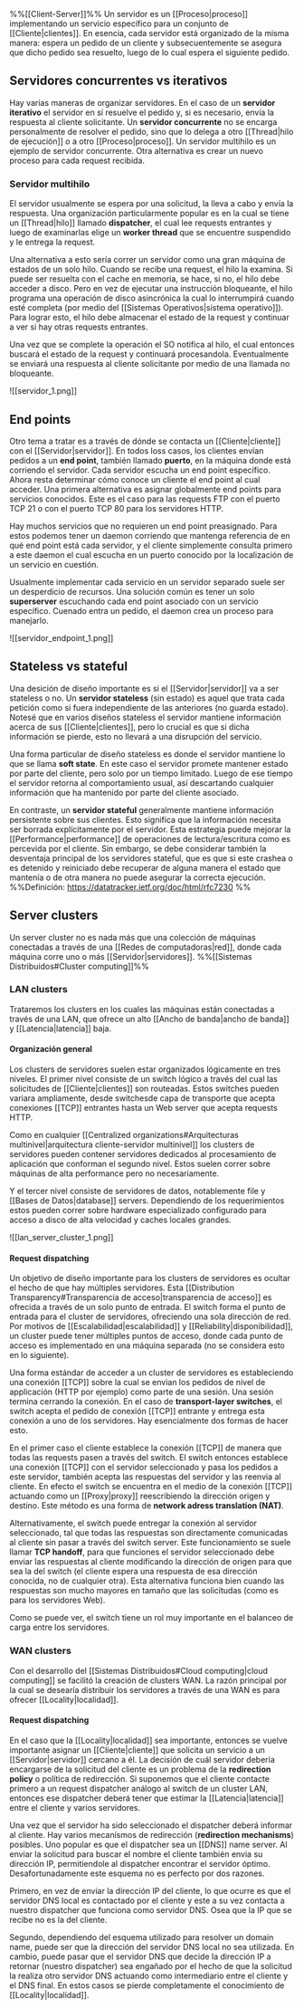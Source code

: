%%[[Client-Server]]%%
Un servidor es un [[Proceso|proceso]] implementando un servicio específico para un conjunto de [[Cliente|clientes]]. En esencia, cada servidor está organizado de la misma manera: espera un pedido de un cliente y subsecuentemente se asegura que dicho pedido sea resuelto, luego de lo cual espera el siguiente pedido.

## Servidores concurrentes vs iterativos
Hay varias maneras de organizar servidores. En el caso de un **servidor iterativo** el servidor en sí resuelve el pedido y, si es necesario, envía la respuesta al cliente solicitante. Un **servidor concurrente** no se encarga personalmente de resolver el pedido, sino que lo delega a otro [[Thread|hilo de ejecución]] o a otro [[Proceso|proceso]]. Un servidor multihilo es un ejemplo de servidor concurrente. Otra alternativa es crear un nuevo proceso para cada request recibida.

### Servidor multihilo
El servidor usualmente se espera por una solicitud, la lleva a cabo y envía la respuesta. Una organización particularmente popular es en la cual se tiene un [[Thread|hilo]] llamado **dispatcher**, el cual lee requests entrantes y luego de examinarlas elige un **worker thread** que se encuentre suspendido y le entrega la request.

Una alternativa a esto sería correr un servidor como una gran máquina de estados de un solo hilo. Cuando se recibe una request, el hilo la examina. Si puede ser resuelta con el cache en memoria, se hace, si no, el hilo debe acceder a disco. Pero en vez de ejecutar una instrucción bloqueante, el hilo programa una operación de disco asincrónica la cual lo interrumpirá cuando esté completa (por medio del [[Sistemas Operativos|sistema operativo]]). Para lograr esto, el hilo debe almacenar el estado de la request y continuar a ver si hay otras requests entrantes.

Una vez que se complete la operación el SO notifica al hilo, el cual entonces buscará el estado de la request y continuará procesandola. Eventualmente se enviará una respuesta al cliente solicitante por medio de una llamada no bloqueante.

![[servidor_1.png]]

## End points
Otro tema a tratar es a través de dónde se contacta un [[Cliente|cliente]] con el [[Servidor|servidor]]. En todos loss casos, los clientes envían pedidos a un **end point**, también llamado **puerto**, en la máquina donde está corriendo el servidor. Cada servidor escucha un end point específico. Ahora resta determinar cómo conoce un cliente el end point al cual acceder. Una primera alternativa es asignar globalmente end points para servicios conocidos. Este es el caso para las requests FTP con el puerto TCP 21 o con el puerto TCP 80 para los servidores HTTP.

Hay muchos servicios que no requieren un end point preasignado. Para estos podemos tener un daemon corriendo que mantenga referencia de en qué end point está cada servidor, y el cliente simplemente consulta primero a este daemon el cual escucha en un puerto conocido por la localización de un servicio en cuestión.

Usualmente implementar cada servicio en un servidor separado suele ser un desperdicio de recursos. Una solución común es tener un solo **superserver** escuchando cada end point asociado con un servicio específico. Cuenado entra un pedido, el daemon crea un proceso para manejarlo.

![[servidor_endpoint_1.png]]

## Stateless vs stateful
Una desición de diseño importante es si el [[Servidor|servidor]] va a ser stateless o no. Un **servidor stateless** (sin estado) es aquel que trata cada petición como si fuera independiente de las anteriores (no guarda estado). Notesé que en varios diseños stateless el servidor mantiene información acerca de sus [[Cliente|clientes]], pero lo crucial es que si dicha información se pierde, esto no llevará a una disrupción del servicio.

Una forma particular de diseño stateless es donde el servidor mantiene lo que se llama **soft state**. En este caso el servidor promete mantener estado por parte del cliente, pero solo por un tiempo limitado. Luego de ese tiempo el servidor retorna al comportamiento usual, así descartando cualquier información que ha mantenido por parte del cliente asociado.

En contraste, un **servidor stateful** generalmente mantiene información persistente sobre sus clientes. Esto significa que la información necesita ser borrada explícitamente por el servidor. Esta estrategia puede mejorar la [[Performance|performance]] de operaciones de lectura/escritura como es percevida por el cliente. Sin embargo, se debe considerar también la desventaja principal de los servidores stateful, que es que si este crashea o es detenido y reiniciado debe recuperar de alguna manera el estado que mantenía o de otra manera no puede asegurar la correcta ejecución.
%%Definición: https://datatracker.ietf.org/doc/html/rfc7230 %%

## Server clusters
Un server cluster no es nada más que una colección de máquinas conectadas a través de una [[Redes de computadoras|red]], donde cada máquina corre uno o más [[Servidor|servidores]].
%%[[Sistemas Distribuidos#Cluster computing]]%%

### LAN clusters
Trataremos los clusters en los cuales las máquinas están conectadas a través de una LAN, que ofrece un alto [[Ancho de banda|ancho de banda]] y [[Latencia|latencia]] baja.

#### Organización general
Los clusters de servidores suelen estar organizados lógicamente en tres niveles. El primer nivel consiste de un switch lógico a través del cual las solicitudes de [[Cliente|clientes]] son routeadas. Estos switches pueden variara ampliamente, desde switchesde capa de transporte que acepta conexiones [[TCP]] entrantes hasta un Web server que acepta requests HTTP.

Como en cualquier [[Centralized organizations#Arquitecturas multinivel|arquitectura cliente-servidor multinivel]] los clusters de servidores pueden contener servidores dedicados al procesamiento de aplicación que conforman el segundo nivel. Estos suelen correr sobre máquinas de alta performance pero no necesariamente.

Y el tercer nivel consiste de servidores de datos, notablemente file y [[Bases de Datos|database]] servers. Dependiendo de los requerimientos estos pueden correr sobre hardware especializado configurado para acceso a disco de alta velocidad y caches locales grandes.

![[lan_server_cluster_1.png]]

#### Request dispatching
Un objetivo de diseño importante para los clusters de servidores es ocultar el hecho de que hay múltiples servidores. Esta [[Distribution Transparency#Transparencia de acceso|transparencia de acceso]] es ofrecida a través de un solo punto de entrada. El switch forma el punto de entrada para el cluster de servidores, ofreciendo una sola dirección de red. Por motivos de [[Escalabilidad|escalabilidad]] y [[Reliability|disponibilidad]], un cluster puede tener múltiples puntos de acceso, donde cada punto de acceso es implementado en una máquina separada (no se considera esto en lo siguiente).

Una forma estándar de acceder a un cluster de servidores es estableciendo una conexión [[TCP]] sobre la cual se envian los pedidos de nivel de applicación (HTTP por ejemplo) como parte de una sesión. Una sesión termina cerrando la conexión. En el caso de **transport-layer switches**, el switch acepta el pedido de conexión [[TCP]] entrante y entrega esta conexión a uno de los servidores. Hay esencialmente dos formas de hacer esto.

En el primer caso el cliente establece la conexión [[TCP]] de manera que todas las requests pasen a través del switch. El switch entonces establece una conexión [[TCP]] con el servidor seleccionado y pasa los pedidos a este servidor, también acepta las respuestas del servidor y las reenvia al cliente. En efecto el switch se encuentra en el medio de la conexión [[TCP]] actuando como un [[Proxy|proxy]] reescribiendo la dirección origen y destino. Este método es una forma de **network adress translation (NAT)**.

Alternativamente, el switch puede entregar la conexión al servidor seleccionado, tal que todas las respuestas son directamente comunicadas al cliente sin pasar a través del switch server. Este funcionamiento se suele llamar **TCP handoff**, para que funciones el servidor seleccionado debe enviar las respuestas al cliente modificando la dirección de origen para que sea la del switch (el cliente espera una respuesta de esa dirección conocida, no de cualquier otra). Esta alternativa funciona bien cuando las respuestas son mucho mayores en tamaño que las solicitudas (como es para los servidores Web).

Como se puede ver, el switch tiene un rol muy importante en el balanceo de carga entre los servidores.

### WAN clusters
Con el desarrollo del [[Sistemas Distribuidos#Cloud computing|cloud computing]] se facilitó la creación de clusters WAN. La razón principal por la cual se desearía distribuir los servidores a través de una WAN es para ofrecer [[Locality|localidad]].

#### Request dispatching
En el caso que la [[Locality|localidad]] sea importante, entonces se vuelve importante asignar un [[Cliente|cliente]] que solicita un servicio a un [[Servidor|servidor]] cercano a él. La decisión de cuál servidor debería encargarse de la solicitud del cliente es un problema de la **redirection policy** o política de redirección. Si suponemos que el cliente contacte primero a un request dispatcher análogo al switch de un cluster LAN, entonces ese dispatcher deberá tener que estimar la [[Latencia|latencia]] entre el cliente y varios servidores.

Una vez que el servidor ha sido seleccionado el dispatcher deberá informar al cliente. Hay varios mecanísmos de redirección (**redirection mechanisms**) posibles. Uno popular es que el dispatcher sea un [[DNS]] name server. Al enviar la solicitud para buscar el nombre el cliente también envia su dirección IP, permitiendole al dispatcher encontrar el servidor óptimo. Desafortunadamente este esquema no es perfecto por dos razones.

Primero, en vez de enviar la dirección IP del cliente, lo que ocurre es que el servidor DNS local es contactado por el cliente y este a su vez contacta a nuestro dispatcher que funciona como servidor DNS. Osea que la IP que se recibe no es la del cliente.

Segundo, dependiendo del esquema utilizado para resolver un domain name, puede ser que la dirección del servidor DNS local no sea utilizada. En cambio, puede pasar que el servidor DNS que decide la dirección IP a retornar (nuestro dispatcher) sea engañado por el hecho de que la solicitud la realiza otro servidor DNS actuando como intermediario entre el cliente y el DNS final. En estos casos se pierde completamente el conocimiento de [[Locality|localidad]].